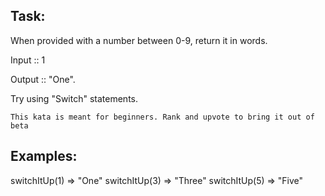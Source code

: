 Task:
-----

When provided with a number between 0-9, return it in words.

Input :: 1

Output :: "One".

Try using "Switch" statements.

`This kata is meant for beginners. Rank and upvote to bring it out of beta`

Examples:
---------

switchItUp(1) => "One"
switchItUp(3) => "Three"
switchItUp(5) => "Five"

